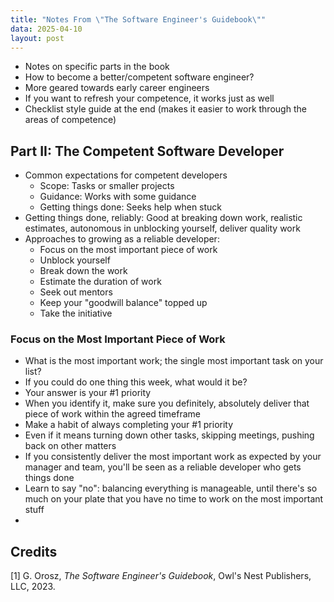 ```yaml
---
title: "Notes From \"The Software Engineer's Guidebook\""
data: 2025-04-10
layout: post
---
```


- Notes on specific parts in the book
- How to become a better/competent software engineer?
- More geared towards early career engineers
- If you want to refresh your competence, it works just as well
- Checklist style guide at the end (makes it easier to work through the areas of competence)

## Part II: The Competent Software Developer

- Common expectations for competent developers
    - Scope: Tasks or smaller projects
    - Guidance: Works with some guidance
    - Getting things done: Seeks help when stuck
- Getting things done, reliably: Good at breaking down work, realistic estimates, autonomous in unblocking yourself, deliver quality work
- Approaches to growing as a reliable developer:
    - Focus on the most important piece of work
    - Unblock yourself
    - Break down the work
    - Estimate the duration of work
    - Seek out mentors
    - Keep your "goodwill balance" topped up
    - Take the initiative

### Focus on the Most Important Piece of Work

- What is the most important work; the single most important task on your list?
- If you could do one thing this week, what would it be?
- Your answer is your #1 priority
- When you identify it, make sure you definitely, absolutely deliver that piece of work within the agreed timeframe
- Make a habit of always completing your #1 priority
- Even if it means turning down other tasks, skipping meetings, pushing back on other matters
- If you consistently deliver the most important work as expected by your manager and team, you'll be seen as a reliable developer who gets things done
- Learn to say "no": balancing everything is manageable, until there's so much on your plate that you have no time to work on the most important stuff
- 

## Credits

[1] G. Orosz, *The Software Engineer's Guidebook*, Owl's Nest Publishers, LLC, 2023.
